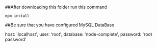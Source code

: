 ##After downloading this folder run this command

`npm install`

##Be sure that you have configured MySQL DataBase

host: 'localhost',
user: 'root',
database: 'node-complete',
password: 'root password'

